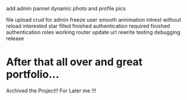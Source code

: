 add admin pannel
dynamic photo and profile pics

file upload
crud for admin
freeze user
smooth annimation 
intrest without reload 
interested star filled finished
authentication required finished
authentication roles working
router update 
url rewrite 
testing 
debugging 
release 
<h1>
    After that all over and great portfolio...
</h1>




Archived the Project!! For Later me !!!
